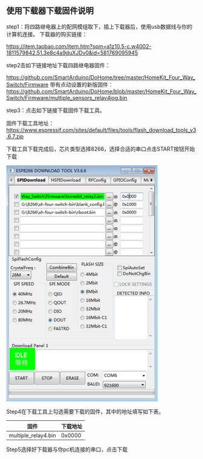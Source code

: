 ## 使用下载器下载固件说明

step1：将四路继电器上的配网模组取下，插上下载器后，使用usb数据线与你的计算机连接。
下载器的购买链接：

https://item.taobao.com/item.htm?spm=a1z10.5-c.w4002-1811579842.51.3e8c4a9duXJDv0&id=581769095945

step2击如下链接地址下载四路继电器固件：

https://github.com/SmartArduino/DoHome/tree/master/HomeKit_Four_Way_Switch/Firmware
带有点动设置的新版固件：https://github.com/SmartArduino/DoHome/blob/master/HomeKit_Four_Way_Switch/Firmware/multiple_sensors_relay4jog.bin

step3：点击如下链接下载固件下载工具。

固件下载工具地址：https://www.espressif.com/sites/default/files/tools/flash_download_tools_v3.6.7.zip

下载工具下载完成后，芯片类型选择8266，选择合适的串口点击START按钮开始下载

  <img src="../README_IMAGE/9.png" width="400" />


Step4在下载工具上勾选需要下载的固件，其中的地址填写如下表。

| 固件              | 下载地址      |
| ----------------- | -------------| 
| multiple_relay4.bin            | 0x0000       | 


Step5选择好下载器与你pc机连接的串口，点击下载

